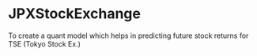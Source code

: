 # JPXStockExchange
To create a quant model which helps in predicting future stock returns for TSE (Tokyo Stock Ex.) 
